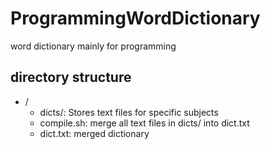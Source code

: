 # ProgrammingWordDictionary

word dictionary mainly for programming

## directory structure

- /
  - dicts/: Stores text files for specific subjects
  - compile.sh: merge all text files in dicts/ into dict.txt
  - dict.txt: merged dictionary
